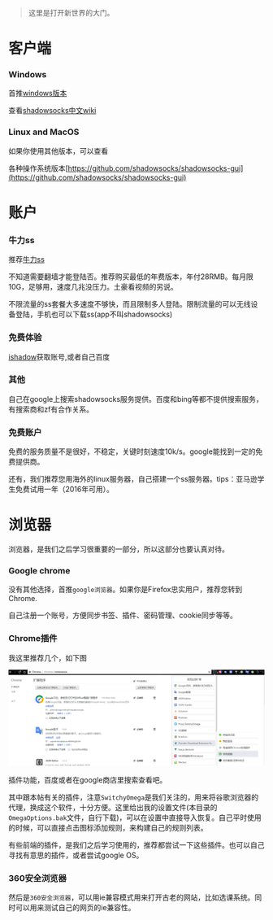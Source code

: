 
> 这里是打开新世界的大门。

# 客户端
### Windows

首推[windows版本](https://github.com/shadowsocks/shadowsocks-windows)

查看[shadowsocks中文wiki](https://github.com/shadowsocks/shadowsocks-windows/wiki/Shadowsocks-Windows-%E4%BD%BF%E7%94%A8%E8%AF%B4%E6%98%8E)

### Linux and MacOS 

如果你使用其他版本，可以查看

各种操作系统版本[https://github.com/shadowsocks/shadowsocks-gui](https://github.com/shadowsocks/shadowsocks-gui)

# 账户

### 牛力ss

推荐[牛力ss](https://my.niuliss.com)
 
不知道需要翻墙才能登陆否。推荐购买最低的年费版本，年付28RMB。每月限10G，足够用，速度几兆没压力。土豪看视频的另说。

不限流量的ss套餐大多速度不够快，而且限制多人登陆。限制流量的可以无线设备登陆，手机也可以下载ss(app不叫shadowsocks)

### 免费体验

[ishadow](https://ishadow.404da.com/index_cn.html)获取账号,或者自己百度

### 其他

自己在google上搜索shadowsocks服务提供。百度和bing等都不提供搜索服务，有搜索商和zf有合作关系。

### 免费账户

免费的服务质量不是很好，不稳定，关键时刻速度10k/s。google能找到一定的免费提供商。

还有，我们推荐您用海外的linux服务器，自己搭建一个ss服务器。tips：亚马逊学生免费试用一年（2016年可用）。

# 浏览器

浏览器，是我们之后学习很重要的一部分，所以这部分也要认真对待。

### Google chrome

没有其他选择，首推`google浏览器`。如果你是Firefox忠实用户，推荐您转到Chrome.

自己注册一个账号，方便同步书签、插件、密码管理、cookie同步等等。

### Chrome插件

我这里推荐几个，如下图

![插件集合](img/1.png)

插件功能，百度或者在google商店里搜索查看吧。

其中跟本帖有关的插件，注意`SwitchyOmega`是我们关注的，用来将谷歌浏览器的代理，换成这个软件，十分方便。这里给出我的设置文件(本目录的 `OmegaOptions.bak`文件，自行下载)，可以在设置中直接导入恢复。自己平时使用的时候，可以直接点击图标添加规则，来构建自己的规则列表。

有些前端的插件，是我们之后学习使用的，推荐都尝试一下这些插件。也可以自己寻找有意思的插件，或者尝试google OS。

### 360安全浏览器

然后是`360安全浏览器`，可以用ie兼容模式用来打开古老的网站，比如选课系统。同时可以用来测试自己的网页的ie兼容性。


